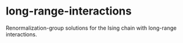 # long-range-interactions
Renormalization-group solutions for the Ising chain with long-range interactions.
